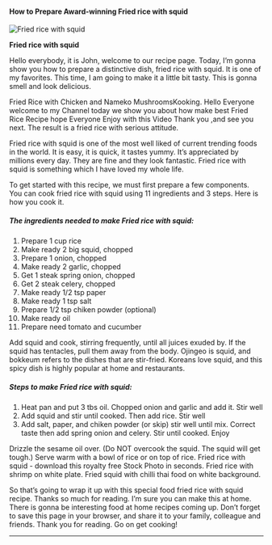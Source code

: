             

#### How to Prepare Award-winning Fried rice with squid

![Fried rice with squid](https://img-global.cpcdn.com/recipes/59b1e45311266ebc/751x532cq70/fried-rice-with-squid-recipe-main-photo.jpg)

**Fried rice with squid**

Hello everybody, it is John, welcome to our recipe page. Today, I’m gonna show you how to prepare a distinctive dish, fried rice with squid. It is one of my favorites. This time, I am going to make it a little bit tasty. This is gonna smell and look delicious.

Fried Rice with Chicken and Nameko MushroomsKooking. Hello Everyone welcome to my Channel today we show you about how make best Fried Rice Recipe hope Everyone Enjoy with this Video Thank you ,and see you next. The result is a fried rice with serious attitude.

Fried rice with squid is one of the most well liked of current trending foods in the world. It is easy, it is quick, it tastes yummy. It’s appreciated by millions every day. They are fine and they look fantastic. Fried rice with squid is something which I have loved my whole life.

To get started with this recipe, we must first prepare a few components. You can cook fried rice with squid using 11 ingredients and 3 steps. Here is how you cook it.

##### The ingredients needed to make Fried rice with squid:

1.  Prepare 1 cup rice
2.  Make ready 2 big squid, chopped
3.  Prepare 1 onion, chopped
4.  Make ready 2 garlic, chopped
5.  Get 1 steak spring onion, chopped
6.  Get 2 steak celery, chopped
7.  Make ready 1/2 tsp paper
8.  Make ready 1 tsp salt
9.  Prepare 1/2 tsp chiken powder (optional)
10.  Make ready oil
11.  Prepare need tomato and cucumber

Add squid and cook, stirring frequently, until all juices exuded by. If the squid has tentacles, pull them away from the body. Ojingeo is squid, and bokkeum refers to the dishes that are stir-fried. Koreans love squid, and this spicy dish is highly popular at home and restaurants.

##### Steps to make Fried rice with squid:

1.  Heat pan and put 3 tbs oil. Chopped onion and garlic and add it. Stir well
2.  Add squid and stir until cooked. Then add rice. Stir well
3.  Add salt, paper, and chiken powder (or skip) stir well until mix. Correct taste then add spring onion and celery. Stir until cooked. Enjoy

Drizzle the sesame oil over. (Do NOT overcook the squid. The squid will get tough.) Serve warm with a bowl of rice or on top of rice. Fried rice with squid - download this royalty free Stock Photo in seconds. Fried rice with shrimp on white plate. Fried squid with chilli thai food on white background.

So that’s going to wrap it up with this special food fried rice with squid recipe. Thanks so much for reading. I’m sure you can make this at home. There is gonna be interesting food at home recipes coming up. Don’t forget to save this page in your browser, and share it to your family, colleague and friends. Thank you for reading. Go on get cooking!

* * *